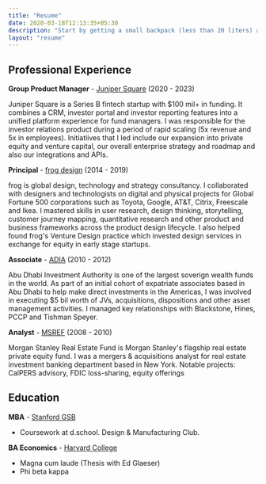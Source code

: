 ```yaml
---
title: "Resume"
date: 2020-03-18T12:13:35+05:30
description: "Start by getting a small backpack (less than 20 liters) and then just travel with what fits in that."
layout: "resume"
---
```


## Professional Experience

**Group Product Manager** - [Juniper Square](https://www.junipersquare.com/) (2020 - 2023)

Juniper Square is a Series B fintech startup with $100 mil+ in funding. It combines a CRM, investor portal and investor reporting features into a unified platform experience for fund managers. I was responsible for the investor relations product during a period of rapid scaling (5x revenue and 5x in employees). Initiatiives that I led include our expansion into private equity and venture capital, our overall enterprise strategy and roadmap and also our integrations and APIs.
  
**Principal** - [frog design](https://www.frog.co/) (2014 - 2019)

frog is global design, technology and strategy consultancy. I collaborated with designers and technologists on digital and physical projects for Global Fortune 500 corporations such as Toyota, Google, AT&T, Citrix, Freescale and Ikea. I mastered skills in user research, design thinking, storytelling, customer journey mapping, quantitative research and other product and business frameworks across the product design lifecycle. I also helped found frog's Venture Design practice which invested design services in exchange for equity in early stage startups.

**Associate** - [ADIA](https://www.adia.ae/) (2010 - 2012)

Abu Dhabi Investment Authority is one of the largest soverign wealth funds in the world. As part of an initial cohort of expatriate associates based in Abu Dhabi to help make direct investments in the Americas, I was involved in executing $5 bil worth of JVs, acquisitions, dispositions and other asset management activities. I managed key relationships with Blackstone, Hines, PCCP and Tishman Speyer.

**Analyst** - [MSREF](https://www.morganstanley.com/im/en-us/individual-investor/about-us/investment-teams/real-assets/private-real-estate-investing-team.html) (2008 - 2010)

Morgan Stanley Real Estate Fund is Morgan Stanley's flagship real estate private equity fund. I was a mergers & acquisitions analyst for real estate investment banking department based in New York. Notable projects: CalPERS advisory, FDIC loss-sharing, equity offerings 

## Education

**MBA** - [Stanford GSB](https://www.gsb.stanford.edu/)

- Coursework at d.school. Design & Manufacturing Club. 

**BA Economics** - [Harvard College](https://college.harvard.edu/)

- Magna cum laude (Thesis with Ed Glaeser)
- Phi beta kappa


